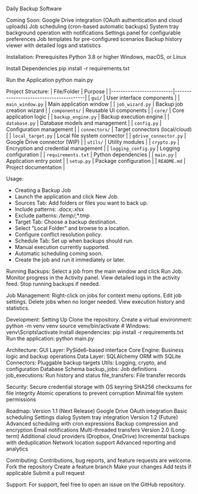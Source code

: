 Daily Backup Software

Coming Soon:
Google Drive integration (OAuth authentication and cloud uploads)
Job scheduling (cron-based automatic backups)
System tray background operation with notifications
Settings panel for configurable preferences
Job templates for pre-configured scenarios
Backup history viewer with detailed logs and statistics

Installation:
Prerequisites
Python 3.8 or higher
Windows, macOS, or Linux

Install Dependencies
pip install -r requirements.txt

Run the Application
python main.py

Project Structure:
| File/Folder             | Purpose                                |
|--------------------------|----------------------------------------|
| `gui/`                  | User interface components              |
| `main_window.py`        | Main application window                |
| `job_wizard.py`         | Backup job creation wizard             |
| `components/`           | Reusable UI components                 |
| `core/`                 | Core application logic                 |
| `backup_engine.py`      | Backup execution engine                |
| `database.py`           | Database models and management         |
| `config.py`             | Configuration management               |
| `connectors/`           | Target connectors (local/cloud)        |
| `local_target.py`       | Local file system connector            |
| `gdrive_connector.py`   | Google Drive connector (WIP)           |
| `utils/`                | Utility modules                        |
| `crypto.py`             | Encryption and credential management   |
| `logging_config.py`     | Logging configuration                  |
| `requirements.txt`      | Python dependencies                    |
| `main.py`               | Application entry point                |
| `setup.py`              | Package configuration                  |
| `README.md`             | Project documentation                  |


Usage:
- Creating a Backup Job
- Launch the application and click New Job.
- Sources Tab: Add folders or files you want to back up.
- Include patterns: *.docx;*.xlsx
- Exclude patterns: */temp/*;*.tmp
- Target Tab: Choose a backup destination.
- Select "Local Folder" and browse to a location.
- Configure conflict resolution policy.
- Schedule Tab: Set up when backups should run.
- Manual execution currently supported.
- Automatic scheduling coming soon.
- Create the job and run it immediately or later.

Running Backups:
Select a job from the main window and click Run Job.
Monitor progress in the Activity panel.
View detailed logs in the activity feed.
Stop running backups if needed.

Job Management:
Right-click on jobs for context menu options.
Edit job settings.
Delete jobs when no longer needed.
View execution history and statistics.

Development:
Setting Up
Clone the repository.
Create a virtual environment:
python -m venv venv
source venv/bin/activate  # Windows: venv\Scripts\activate
Install dependencies:
pip install -r requirements.txt
Run the application:
python main.py

Architecture:
GUI Layer: PySide6-based interface
Core Engine: Business logic and backup operations
Data Layer: SQLAlchemy ORM with SQLite
Connectors: Pluggable backup targets
Utils: Logging, crypto, and configuration
Database Schema
backup_jobs: Job definitions
job_executions: Run history and status
file_transfers: File transfer records

Security:
Secure credential storage with OS keyring
SHA256 checksums for file integrity
Atomic operations to prevent corruption
Minimal file system permissions

Roadmap:
Version 1.1 (Next Release)
Google Drive OAuth integration
Basic scheduling
Settings dialog
System tray integration
Version 1.2 (Future)
Advanced scheduling with cron expressions
Backup compression and encryption
Email notifications
Multi-threaded transfers
Version 2.0 (Long-term)
Additional cloud providers (Dropbox, OneDrive)
Incremental backups with deduplication
Network location support
Advanced reporting and analytics

Contributing:
Contributions, bug reports, and feature requests are welcome.
Fork the repository
Create a feature branch
Make your changes
Add tests if applicable
Submit a pull request

Support:
For support, feel free to open an issue on the GitHub repository.
